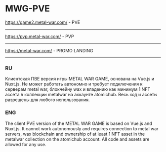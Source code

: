 # MWG-PVE

https://game2.metal-war.com/ - PVE
***
https://pvp.metal-war.com/ - PVP
***
https://metal-war.com/ - PROMO LANDING
***
### RU
Клиентская ПВЕ версия игры METAL WAR GAME, основана на Vue.js и Nuxt.js. Не может работать автономно и требует подключения к серверам metal war, блокчейну wax и владению как минимум 1 NFT ассета в коллекции metalwar на аккаунте atomichub. Весь код и ассеты разрешены для любого использования.

### ENG
The client PVE version of the METAL WAR GAME is based on Vue.js and Nuxt.js. It cannot work autonomously and requires connection to metal war servers, wax blockchain and ownership of at least 1 NFT asset in the metalwar collection on the atomichub account. All code and assets are allowed for any use.
